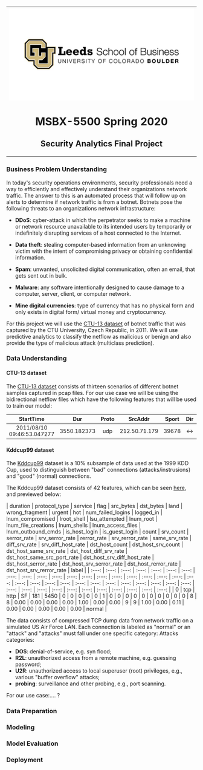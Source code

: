 <table align="center"><tr><td align="center" width="9999">

<img src="/images/Leeds Logo.jpg" align="center" width="500" alt="Project icon" >

# MSBX-5500 Spring 2020 

## Security Analytics Final Project
</td></tr></table>


### Business Problem Understanding

In today's security operations environments, security professionals need a way to efficiently and effectively understand their organizations network traffic. The answer to this is an automated process that will follow up on alerts to determine if network traffic is from a botnet. Botnets pose the following threats to an organizations network infrastructure:

  * **DDoS**: cyber-attack in which the perpetrator seeks to make a machine or network resource unavailable to its intended users by temporarily or indefinitely disrupting services of a host connected to the Internet.
  
  * **Data theft**: stealing computer-based information from an unknowing victim with the intent of compromising privacy or obtaining confidential information.
  
  * **Spam**: unwanted, unsolicited digital communication, often an email, that gets sent out in bulk.
  
  * **Malware**: any software intentionally designed to cause damage to a computer, server, client, or computer network.
  
  * **Mine digital currencies**: type of currency that has no physical form and only exists in digital form/ virtual money and cryptocurrency.

For this project we will use the [CTU-13 dataset](https://www.stratosphereips.org/datasets-ctu13) of botnet traffic that was captured by the CTU University, Czech Republic, in 2011. We will use predictive analytics to classify the netflow as malicious or benign and also provide the type of malicious attack (multiclass prediction).

### Data Understanding
#### CTU-13 dataset
The [CTU-13 dataset](https://www.stratosphereips.org/datasets-ctu13) consists of thirteen scenarios of different botnet samples captured in pcap files. For our use case we will be using the bidirectional netflow files which have the following features that will be used to train our model:

| StartTime | Dur | Proto | SrcAddr | Sport | Dir | DstAddr | Dport | State | sTos | dTos | TotPkts | TotBytes | SrcBytes | Label |
| :---: | :---: | :---: | :---: | :---: | :---: | :---: | :---: | :---: | :---: | :---: | :---: | :---: | :---: | :---: | 
| 2011/08/10 09:46:53.047277 | 3550.182373 | udp | 212.50.71.179 | 39678 | <-> | 147.32.84.229 | 13363 | CON | 0 | 0 | 12 | 875 | 473 | flow=Background-UDP-Established |

#### Kddcup99 dataset
The [Kddcup99](https://datahub.io/machine-learning/kddcup99) dataset is a 10% subsample of data used at the 1999 KDD Cup, used to distinguish between "bad" connections (attacks/instrusions) and "good" (normal) connections.

The Kddcup99 dataset consists of 42 features, which can be seen [here](http://kdd.ics.uci.edu/databases/kddcup99/kddcup.names), and previewed below:

| duration | protocol_type | service | flag | src_bytes | dst_bytes | land | wrong_fragment | urgent | hot | num_failed_logins | logged_in | lnum_compromised | lroot_shell | lsu_attempted | lnum_root | lnum_file_creations | lnum_shells | lnum_access_files | lnum_outbound_cmds | is_host_login | is_guest_login | count | srv_count | serror_rate | srv_serror_rate | rerror_rate | srv_rerror_rate | same_srv_rate | diff_srv_rate | srv_diff_host_rate | dst_host_count | dst_host_srv_count | dst_host_same_srv_rate | dst_host_diff_srv_rate | dst_host_same_src_port_rate | dst_host_srv_diff_host_rate | dst_host_serror_rate | dst_host_srv_serror_rate | dst_host_rerror_rate | dst_host_srv_rerror_rate | label |
| :---: | :---: | :---: | :---: | :---: | :---: | :---: | :---: | :---: | :---: | :---: | :---: | :---: | :---: | :---: | :---: | :---: | :---: | :---: | :---: | :---: | :---: | :---: | :---: | :---: | :---: | :---: | :---: | :---: | :---: | :---: | :---: | :---: | :---: | :---: | :---: | :---: | :---: | :---: | :---: | :---: | :---: | :---: |
| 0 | tcp | http | SF | 181 | 5450 | 0 | 0 | 0 | 0 | 0 | 1 | 0 | 0 | 0 | 0 | 0 | 0 | 0 | 0 | 0 | 0 | 8 | 8 | 0.00 | 0.00 | 0.00 | 0.00 | 1.00 | 0.00 | 0.00 | 9 | 9 | 1.00 | 0.00 | 0.11 | 0.00 | 0.00 | 0.00 | 0.00 | 0.00 | normal |

The data consists of compressed TCP dump data from network traffic on a simulated US Air Force LAN. Each connection is labeled as "normal" or an "attack" and "attacks" must fall under one specific category:
Attacks categories:
* **DOS**: denial-of-service, e.g. syn flood;
* **R2L**: unauthorized access from a remote machine, e.g. guessing password;
* **U2R**: unauthorized access to local superuser (root) privileges, e.g., various "buffer overflow" attacks;
* **probing**: surveillance and other probing, e.g., port scanning.

For our use case:.... ?

### Data Preparation

### Modeling

### Model Evaluation
  
### Deployment
